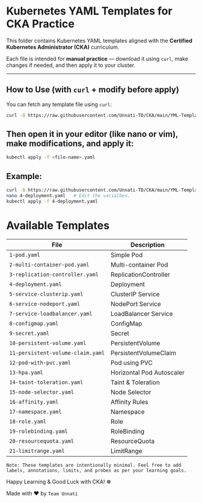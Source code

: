 # Kubernetes YAML Templates for CKA Practice

This folder contains Kubernetes YAML templates aligned with the **Certified Kubernetes Administrator (CKA)** curriculum.

Each file is intended for **manual practice** — download it using `curl`, make changes if needed, and then apply it to your cluster.

---

## How to Use (with `curl` + modify before apply)

You can fetch any template file using `curl`:

```bash
curl -O https://raw.githubusercontent.com/Unnati-TD/CKA/main/YML-Template/<file-name>.yaml
```
## Then open it in your editor (like nano or vim), make modifications, and apply it:

```bash
kubectl apply -f <file-name>.yaml
```

## Example:

```bash
curl -O https://raw.githubusercontent.com/Unnati-TD/CKA/main/YML-Template/4-deployment.yaml
nano 4-deployment.yaml   # Edit the varialbes.
kubectl apply -f 4-deployment.yaml
```
# Available Templates

| File                              | Description               |
| --------------------------------- | ------------------------- |
| `1-pod.yaml`                      | Simple Pod                |
| `2-multi-container-pod.yaml`      | Multi-container Pod       |
| `3-replication-controller.yaml`   | ReplicationController     |
| `4-deployment.yaml`               | Deployment                |
| `5-service-clusterip.yaml`        | ClusterIP Service         |
| `6-service-nodeport.yaml`         | NodePort Service          |
| `7-service-loadbalancer.yaml`     | LoadBalancer Service      |
| `8-configmap.yaml`                | ConfigMap                 |
| `9-secret.yaml`                   | Secret                    |
| `10-persistent-volume.yaml`       | PersistentVolume          |
| `11-persistent-volume-claim.yaml` | PersistentVolumeClaim     |
| `12-pod-with-pvc.yaml`            | Pod using PVC             |
| `13-hpa.yaml`                     | Horizontal Pod Autoscaler |
| `14-taint-toleration.yaml`        | Taint & Toleration        |
| `15-node-selector.yaml`           | Node Selector             |
| `16-affinity.yaml`                | Affinity Rules            |
| `17-namespace.yaml`               | Namespace                 |
| `18-role.yaml`                    | Role                      |
| `19-rolebinding.yaml`             | RoleBinding               |
| `20-resourcequota.yaml`           | ResourceQuota             |
| `21-limitrange.yaml`              | LimitRange                |

`Note: These templates are intentionally minimal. Feel free to add labels, annotations, limits, and probes as per your learning goals.`

Happy Learning & Good Luck with CKA! ☸️

Made with ❤️ by `Team Unnati`

